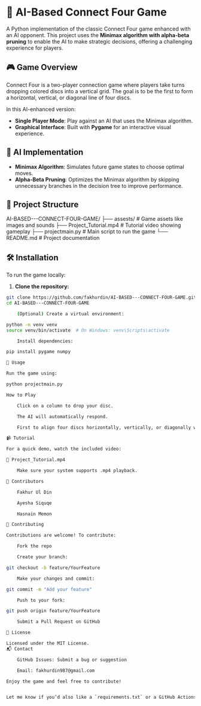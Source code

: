 # 🧠 AI-Based Connect Four Game

A Python implementation of the classic Connect Four game enhanced with an AI opponent. This project uses the **Minimax algorithm with alpha-beta pruning** to enable the AI to make strategic decisions, offering a challenging experience for players.

## 🎮 Game Overview

Connect Four is a two-player connection game where players take turns dropping colored discs into a vertical grid. The goal is to be the first to form a horizontal, vertical, or diagonal line of four discs.

In this AI-enhanced version:

- **Single Player Mode**: Play against an AI that uses the Minimax algorithm.
- **Graphical Interface**: Built with **Pygame** for an interactive visual experience.

## 🧠 AI Implementation

- **Minimax Algorithm**: Simulates future game states to choose optimal moves.
- **Alpha-Beta Pruning**: Optimizes the Minimax algorithm by skipping unnecessary branches in the decision tree to improve performance.

## 📁 Project Structure

AI-BASED---CONNECT-FOUR-GAME/
├── assests/ # Game assets like images and sounds
├── Project_Tutorial.mp4 # Tutorial video showing gameplay
├── projectmain.py # Main script to run the game
└── README.md # Project documentation


## 🛠️ Installation

To run the game locally:

1. **Clone the repository:**

```bash
git clone https://github.com/fakhurdin/AI-BASED---CONNECT-FOUR-GAME.git
cd AI-BASED---CONNECT-FOUR-GAME

    (Optional) Create a virtual environment:

python -m venv venv
source venv/bin/activate  # On Windows: venv\Scripts\activate

    Install dependencies:

pip install pygame numpy

🚀 Usage

Run the game using:

python projectmain.py

How to Play

    Click on a column to drop your disc.

    The AI will automatically respond.

    First to align four discs horizontally, vertically, or diagonally wins.

📹 Tutorial

For a quick demo, watch the included video:

📁 Project_Tutorial.mp4

    Make sure your system supports .mp4 playback.

👥 Contributors

    Fakhur Ul Din

    Ayesha Siquqe

    Hasnain Memon

🤝 Contributing

Contributions are welcome! To contribute:

    Fork the repo

    Create your branch:

git checkout -b feature/YourFeature

    Make your changes and commit:

git commit -m "Add your feature"

    Push to your fork:

git push origin feature/YourFeature

    Submit a Pull Request on GitHub

📄 License

Licensed under the MIT License.
📬 Contact

    GitHub Issues: Submit a bug or suggestion

    Email: fakhurdin987@gmail.com

Enjoy the game and feel free to contribute!


Let me know if you’d also like a `requirements.txt` or a GitHub Actions workflow file!
